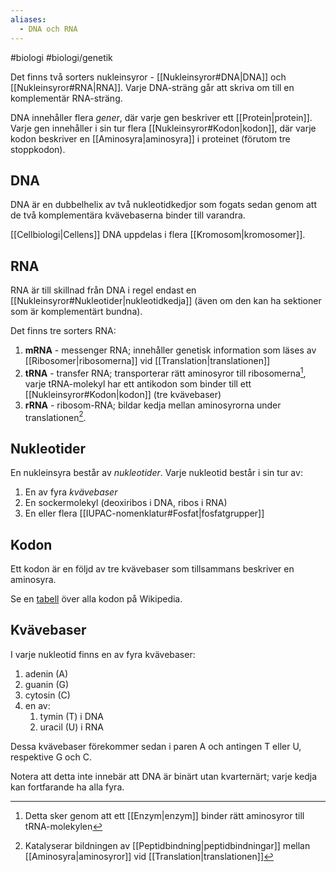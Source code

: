 ```yaml
---
aliases:
  - DNA och RNA
---
```

#biologi #biologi/genetik

Det finns två sorters nukleinsyror - [[Nukleinsyror#DNA|DNA]] och [[Nukleinsyror#RNA|RNA]]. Varje DNA-sträng går att skriva om till en komplementär RNA-sträng.

DNA innehåller flera *gener*, där varje gen beskriver ett [[Protein|protein]]. Varje gen innehåller i sin tur flera [[Nukleinsyror#Kodon|kodon]], där varje kodon beskriver en [[Aminosyra|aminosyra]] i proteinet (förutom tre stoppkodon).
## DNA
DNA är en dubbelhelix av två nukleotidkedjor som fogats sedan genom att de två komplementära kvävebaserna binder till varandra.

[[Cellbiologi|Cellens]] DNA uppdelas i flera [[Kromosom|kromosomer]].
## RNA
RNA är till skillnad från DNA i regel endast en [[Nukleinsyror#Nukleotider|nukleotidkedja]] (även om den kan ha sektioner som är komplementärt bundna).

Det finns tre sorters RNA:
1. **mRNA** - messenger RNA; innehåller genetisk information som läses av [[Ribosomer|ribosomerna]] vid [[Translation|translationen]]
2. **tRNA** - transfer RNA; transporterar rätt aminosyror till ribosomerna[^1], varje tRNA-molekyl har ett antikodon som binder till ett [[Nukleinsyror#Kodon|kodon]] (tre kvävebaser)
3. **rRNA** - ribosom-RNA; bildar kedja mellan aminosyrorna under translationen[^2].

[^1]: Detta sker genom att ett [[Enzym|enzym]] binder rätt aminosyror till tRNA-molekylen
[^2]: Katalyserar bildningen av [[Peptidbindning|peptidbindningar]] mellan [[Aminosyra|aminosyror]] vid [[Translation|translationen]]
## Nukleotider
En nukleinsyra består av *nukleotider*. Varje nukleotid består i sin tur av:
1. En av fyra *kvävebaser* 
2. En sockermolekyl (deoxiribos i DNA, ribos i RNA)
3. En eller flera [[IUPAC-nomenklatur#Fosfat|fosfatgrupper]]
## Kodon
Ett kodon är en följd av tre kvävebaser som tillsammans beskriver en aminosyra.

Se en [tabell](https://sv.wikipedia.org/wiki/Kodon#Kodontabell) över alla kodon på Wikipedia.
## Kvävebaser
I varje nukleotid finns en av fyra kvävebaser:
1. adenin (A)
2. guanin (G)
3. cytosin (C)
4. en av:
	1. tymin (T) i DNA
	2. uracil (U) i RNA

Dessa kvävebaser förekommer sedan i paren A och antingen T eller U, respektive G och C.

Notera att detta inte innebär att DNA är binärt utan kvarternärt; varje kedja kan fortfarande ha alla fyra.
